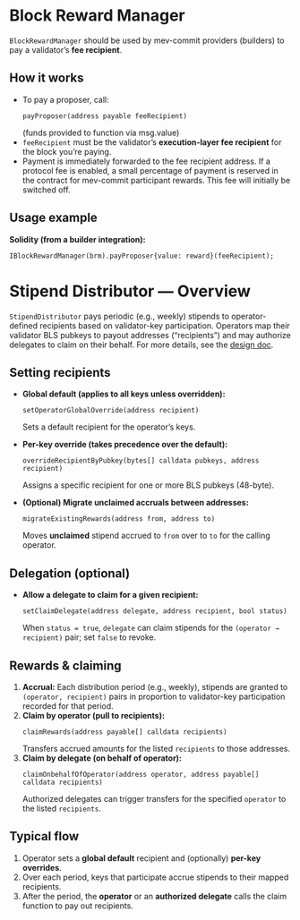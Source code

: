 # Block Reward Manager

`BlockRewardManager` should be used by mev-commit providers (builders) to pay a validator’s **fee recipient**.

## How it works

- To pay a proposer, call:
  ```solidity
  payProposer(address payable feeRecipient)
  ```
  (funds provided to function via msg.value)
- `feeRecipient` must be the validator’s **execution-layer fee recipient** for the block you’re paying.
- Payment is immediately forwarded to the fee recipient address. If a protocol fee is enabled, a small percentage of payment is reserved in the contract for mev-commit participant rewards. This fee will initially be switched off.

## Usage example

**Solidity (from a builder integration):**
```solidity
IBlockRewardManager(brm).payProposer{value: reward}(feeRecipient);
```



# Stipend Distributor — Overview

`StipendDistributor` pays periodic (e.g., weekly) stipends to operator-defined recipients based on validator-key participation. Operators map their validator BLS pubkeys to payout addresses (“recipients”) and may authorize delegates to claim on their behalf. For more details, see the [design doc](https://www.notion.so/primev/StipendDistributor-Design-2696865efd6f80b2a4f0e6b8fc3ab0c4).

## Setting recipients

- **Global default (applies to all keys unless overridden):**
  ```solidity
  setOperatorGlobalOverride(address recipient)
  ```
  Sets a default recipient for the operator’s keys.

- **Per-key override (takes precedence over the default):**
  ```solidity
  overrideRecipientByPubkey(bytes[] calldata pubkeys, address recipient)
  ```
  Assigns a specific recipient for one or more BLS pubkeys (48-byte).

- **(Optional) Migrate unclaimed accruals between addresses:**
  ```solidity
  migrateExistingRewards(address from, address to)
  ```
  Moves **unclaimed** stipend accrued to `from` over to `to` for the calling operator.

## Delegation (optional)

- **Allow a delegate to claim for a given recipient:**
  ```solidity
  setClaimDelegate(address delegate, address recipient, bool status)
  ```
  When `status = true`, `delegate` can claim stipends for the `(operator → recipient)` pair; set `false` to revoke.

## Rewards & claiming

1. **Accrual:** Each distribution period (e.g., weekly), stipends are granted to `(operator, recipient)` pairs in proportion to validator-key participation recorded for that period.
2. **Claim by operator (pull to recipients):**
   ```solidity
   claimRewards(address payable[] calldata recipients)
   ```
   Transfers accrued amounts for the listed `recipients` to those addresses.
3. **Claim by delegate (on behalf of operator):**
   ```solidity
   claimOnbehalfOfOperator(address operator, address payable[] calldata recipients)
   ```
   Authorized delegates can trigger transfers for the specified `operator` to the listed `recipients`.

## Typical flow

1. Operator sets a **global default** recipient and (optionally) **per-key overrides**.
2. Over each period, keys that participate accrue stipends to their mapped recipients.
3. After the period, the **operator** or an **authorized delegate** calls the claim function to pay out recipients.

